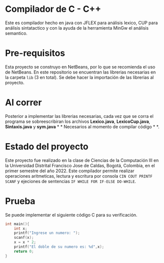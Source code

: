 # Compilador de C - C++
Este es compilador hecho en java con JFLEX para análisis lexico, CUP para análisis sintatactico y con la ayuda de la herramienta MinGw el análisis semantico.

# Pre-requisitos
Esta proyecto se construyo en NetBeans, por lo que se recomienda el uso de NetBeans. En este repositorio se encuentran las librerias necesarias en la carpeta `lib` (3 en total). Se debe hacer la importación de las librerias al proyecto.

# Al correr
Posterior a implementar las librerias necesarias, cada vez que se corra el programa se sobreescribiran los archivos **Lexico.java**, **LexicoCup.java**, **Sintaxis.java** y **sym.java** * * Necesarios al momento de compilar código * *.

# Estado del proyecto
Este proyecto fue realizado en la clase de Ciencias de la Computación III en la Universidad Distrital Francisco Jose de Caldas, Bogotá, Colombia, en el primer semestre del año 2022.
Este compilador permite realizar operaciones aritmeticas, lectura y escritura por consola `CIN COUT PRINTF SCANF` y ejeciones de sentencias `IF WHILE FOR IF-ELSE DO-WHILE`.

# Prueba
Se puede implementar el siguiente código C para su verificación.
```C
int main(){
    int x;
    printf("Ingrese un numero: ");
    scanf(x);
    x = x * 2;
    printf("El doble de su numero es: %d",x);
    return 0;
}
```

